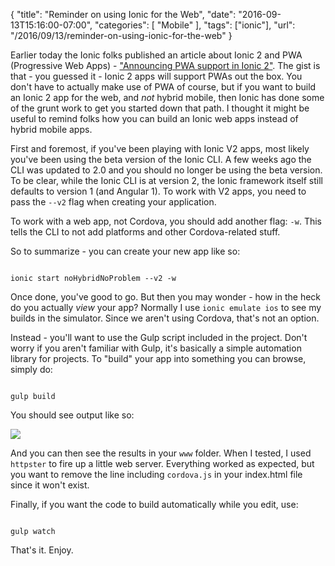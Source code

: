 
{
	"title": "Reminder on using Ionic for the Web",
	"date": "2016-09-13T15:16:00-07:00",
	"categories": [
		"Mobile"
	],
	"tags": ["ionic"],
	"url": "/2016/09/13/reminder-on-using-ionic-for-the-web"
}

Earlier today the Ionic folks published an article about Ionic 2 and PWA (Progressive Web Apps) - ["Announcing PWA support in Ionic 2"](http://blog.ionic.io/announcing-pwa-support-in-ionic-2/). The gist is that - you guessed it - Ionic 2 apps will support PWAs out the box. You don't have to actually make use of PWA of course, but if you want to build an Ionic 2 app for the web, and *not* hybrid mobile, then Ionic has done some of the grunt work to get you started down that path. I thought it might be useful to remind folks how you can build an Ionic web apps instead of hybrid mobile apps.

<!--more-->

First and foremost, if you've been playing with Ionic V2 apps, most likely you've been using the beta version of the Ionic CLI. A few weeks ago the CLI was updated to 2.0 and you should no longer be using the beta version. To be clear, while the Ionic CLI is at version 2, the Ionic framework itself still defaults to version 1 (and Angular 1). To work with V2 apps, you need to pass the `--v2` flag when creating your application. 

To work with a web app, not Cordova, you should add another flag: `-w`. This tells the CLI to not add platforms and other Cordova-related stuff. 

So to summarize - you can create your new app like so:

<code>
ionic start noHybridNoProblem --v2 -w
</code>

Once done, you've good to go. But then you may wonder - how in the heck do you actually *view* your app? Normally I use `ionic emulate ios` to see my builds in the simulator. Since we aren't using Cordova, that's not an option.

Instead - you'll want to use the Gulp script included in the project. Don't worry if you aren't familiar with Gulp, it's basically a simple automation library for projects. To "build" your app into something you can browse, simply do:

<code>
gulp build
</code>

You should see output like so:

![](https://static.raymondcamden.com/images/2016/09/ionic1.png)

And you can then see the results in your `www` folder. When I tested, I used `httpster` to fire up a little web server. Everything worked as expected, but you want to remove the line including `cordova.js` in your index.html file since it won't exist.

Finally, if you want the code to build automatically while you edit, use:

<code>
gulp watch
</code>

That's it. Enjoy.